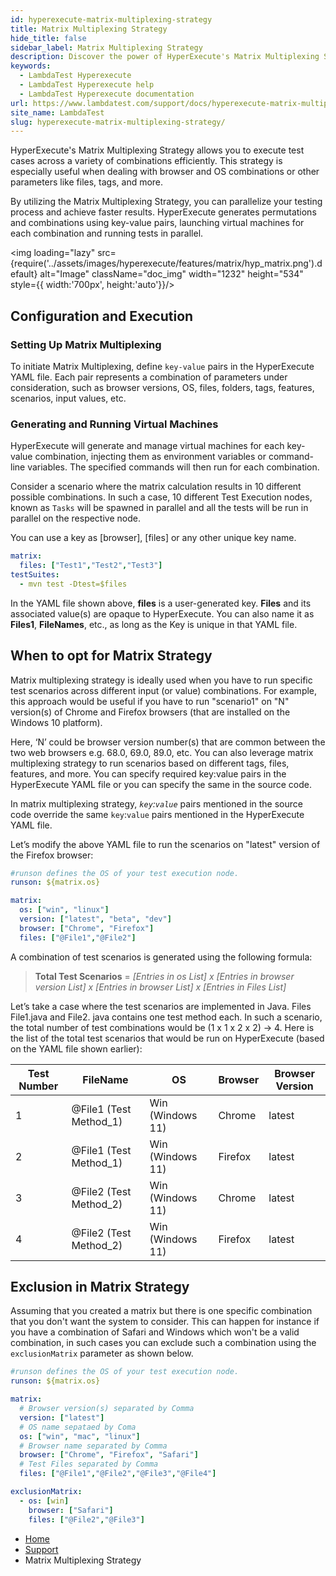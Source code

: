 ```yaml
---
id: hyperexecute-matrix-multiplexing-strategy
title: Matrix Multiplexing Strategy
hide_title: false
sidebar_label: Matrix Multiplexing Strategy
description: Discover the power of HyperExecute's Matrix Multiplexing Strategy for efficient cross-browser testing. Optimize test combinations for faster results..
keywords:
  - LambdaTest Hyperexecute
  - LambdaTest Hyperexecute help
  - LambdaTest Hyperexecute documentation
url: https://www.lambdatest.com/support/docs/hyperexecute-matrix-multiplexing-strategy/
site_name: LambdaTest
slug: hyperexecute-matrix-multiplexing-strategy/
---
```


<script type="application/ld+json"
      dangerouslySetInnerHTML={{ __html: JSON.stringify({
       "@context": "https://schema.org",
        "@type": "BreadcrumbList",
        "itemListElement": [{
          "@type": "ListItem",
          "position": 1,
          "name": "Home",
          "item": "https://www.lambdatest.com"
        },{
          "@type": "ListItem",
          "position": 2,
          "name": "Support",
          "item": "https://www.lambdatest.com/support/docs/"
        },{
          "@type": "ListItem",
          "position": 3,
          "name": "HyperExecute Concepts",
          "item": "https://www.lambdatest.com/support/docs/hyperexecute-matrix-multiplexing-strategy/"
        }]
      })
    }}
></script>
HyperExecute's Matrix Multiplexing Strategy allows you to execute test cases across a variety of combinations efficiently. This strategy is especially useful when dealing with browser and OS combinations or other parameters like files, tags, and more.

By utilizing the Matrix Multiplexing Strategy, you can parallelize your testing process and achieve faster results. HyperExecute generates permutations and combinations using key-value pairs, launching virtual machines for each combination and running tests in parallel.

<img loading="lazy" src={require('../assets/images/hyperexecute/features/matrix/hyp_matrix.png').default} alt="Image"  className="doc_img" width="1232" height="534" style={{ width:'700px', height:'auto'}}/>

## Configuration and Execution

### Setting Up Matrix Multiplexing

To initiate Matrix Multiplexing, define `key-value` pairs in the HyperExecute YAML file. Each pair represents a combination of parameters under consideration, such as browser versions, OS, files, folders, tags, features, scenarios, input values, etc.

### Generating and Running Virtual Machines

HyperExecute will generate and manage virtual machines for each key-value combination, injecting them as environment variables or command-line variables. The specified commands will then run for each combination.

Consider a scenario where the matrix calculation results in 10 different possible combinations. In such a case, 10 different Test Execution nodes, known as `Tasks` will be spawned in parallel and all the tests will be run in parallel on the respective node.

You can use a key as [browser], [files]  or any other unique key name. 

``` yaml
matrix:
  files: ["Test1","Test2","Test3"]
testSuites:
  - mvn test -Dtest=$files
```

In the YAML file shown above, **files**  is a user-generated key. **Files**  and its associated value(s) are opaque to HyperExecute. You can also name it as **Files1**, **FileNames**, etc., as long as the Key is unique in that YAML file.

## When to opt for Matrix Strategy

Matrix multiplexing strategy is ideally used when you have to run specific test scenarios across different input (or value) combinations. For example, this approach would be useful if you have to run "scenario1"  on "N" version(s) of Chrome and Firefox browsers (that are installed on the Windows 10 platform).

Here, ‘N’ could be browser version  number(s) that are common between the two web browsers e.g. 68.0, 69.0, 89.0, etc. You can also leverage matrix multiplexing strategy to run scenarios based on different tags, files, features, and more. You can specify required key:value pairs in the HyperExecute YAML file or you can specify the same in the source code.

In matrix multiplexing strategy, *`key`:`value`* pairs mentioned in the source code override the same `key`:`value`  pairs mentioned in the HyperExecute YAML file.

Let’s modify the above YAML file to run the scenarios on "latest" version of the Firefox browser:

``` yaml
#runson defines the OS of your test execution node.
runson: ${matrix.os}

matrix:
  os: ["win", "linux"]
  version: ["latest", "beta", "dev"]
  browser: ["Chrome", "Firefox"]
  files: ["@File1","@File2"]

```

A combination of test scenarios is generated using the following formula:

> **Total Test Scenarios** = *[Entries in os  List] x [Entries in browser version  List] x [Entries in browser  List] x [Entries in Files List]*

Let’s take a case where the test scenarios are implemented in Java. Files File1.java and File2. java contains one test method each. In such a scenario, the total number of test combinations would be  (1 x 1 x 2 x 2)  →  4. Here is the list of the  total test scenarios that would be run on HyperExecute (based on the YAML file shown earlier):

| Test Number | FileName | OS | Browser | Browser Version |
|---|---|---|---|---|
| 1 | @File1 (Test Method_1) | Win (Windows 11) | Chrome | latest |
| 2 | @File1 (Test Method_1) | Win (Windows 11) | Firefox | latest |
| 3 | @File2 (Test Method_2) | Win (Windows 11) | Chrome | latest |
| 4 | @File2 (Test Method_2) | Win (Windows 11) | Firefox | latest |

## Exclusion in Matrix Strategy
Assuming that you created a matrix but there is one specific combination that you don't want the system to consider. This can happen for instance if you have a combination of Safari and Windows which won't be a valid combination, in such cases you can exclude such a combination using the `exclusionMatrix` parameter as shown below.

```yaml
#runson defines the OS of your test execution node.
runson: ${matrix.os}

matrix:
  # Browser version(s) separated by Comma
  version: ["latest"]
  # OS name sepataed by Coma
  os: ["win", "mac", "linux"]
  # Browser name separated by Comma
  browser: ["Chrome", "Firefox", "Safari"]
  # Test Files separated by Comma
  files: ["@File1","@File2","@File3","@File4"]

exclusionMatrix: 
  - os: [win]
    browser: ["Safari"]
    files: ["@File2","@File3"]
```

<nav aria-label="breadcrumbs">
  <ul className="breadcrumbs">
    <li className="breadcrumbs__item">
      <a className="breadcrumbs__link" target="_self" href="https://www.lambdatest.com">
        Home
      </a>
    </li>
    <li className="breadcrumbs__item">
      <a className="breadcrumbs__link" target="_self" href="https://www.lambdatest.com/support/docs/">
        Support
      </a>
    </li>
    <li className="breadcrumbs__item breadcrumbs__item--active">
      <span className="breadcrumbs__link">
        Matrix Multiplexing Strategy
      </span>
    </li>
  </ul>
</nav>
